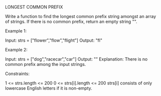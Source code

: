 LONGEST COMMON PREFIX

Write a function to find the longest common prefix string amongst an array of strings.
If there is no common prefix, return an empty string "".

 

Example 1:

Input: strs = ["flower","flow","flight"]
Output: "fl"

Example 2:

Input: strs = ["dog","racecar","car"]
Output: ""
Explanation: There is no common prefix among the input strings.
 

Constraints:

1 <= strs.length <= 200
0 <= strs[i].length <= 200
strs[i] consists of only lowercase English letters if it is non-empty.
